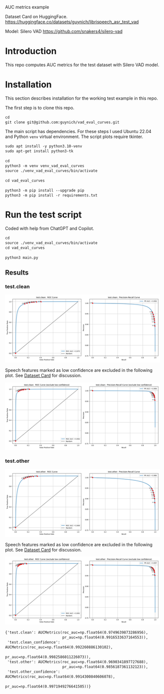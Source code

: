 AUC metrics example

Dataset Card on HuggingFace.
https://huggingface.co/datasets/guynich/librispeech_asr_test_vad

Model: Silero VAD
https://github.com/snakers4/silero-vad

# Introduction

This repo computes AUC metrics for the test dataset with Silero VAD model.

# Installation

This section describes installation for the working test example in this repo.

The first step is to clone this repo.
```console
cd
git clone git@github.com:guynich/vad_eval_curves.git
```

The main script has dependencies.  For these steps I used Ubuntu 22.04 and
Python `venv` virtual environment.  The script plots require tkinter.
```console
sudo apt install -y python3.10-venv
sudo apt-get install python3-tk

cd
python3 -m venv venv_vad_eval_curves
source ./venv_vad_eval_curves/bin/activate

cd vad_eval_curves

python3 -m pip install --upgrade pip
python3 -m pip install -r requirements.txt
```

# Run the test script

Coded with help from ChatGPT and Copilot.

```console
cd
source ./venv_vad_eval_curves/bin/activate
cd vad_eval_curves

python3 main.py
```

## Results

### test.clean

<img src="images/ROC_test_clean.png" alt="AUC plots for test.clean"/>

Speech features marked as low confidence are excluded in the following plot.  See
[Dataset Card](https://huggingface.co/datasets/guynich/librispeech_asr_test_vad)
for discussion.

<img src="images/ROC_test_clean_exclude_low_confidence.png" alt="AUC plots for test.clean excluding zero confidence data"/>

### test.other

<img src="images/ROC_test_other.png" alt="AUC plots for test.clean"/>

Speech features marked as low confidence are excluded in the following plot.  See
[Dataset Card](https://huggingface.co/datasets/guynich/librispeech_asr_test_vad)
for discussion.

<img src="images/ROC_test_other_exclude_low_confidence.png" alt="AUC plots for test.clean excluding zero confidence data"/>

```
{'test.clean': AUCMetrics(roc_auc=np.float64(0.9749639873286956),
                          pr_auc=np.float64(0.9916533637164553)),
 'test.clean_confidence': AUCMetrics(roc_auc=np.float64(0.992260886130102),
                                     pr_auc=np.float64(0.9982586011226073)),
 'test.other': AUCMetrics(roc_auc=np.float64(0.9690341897727688),
                          pr_auc=np.float64(0.9856187361132123)),
 'test.other_confidence': AUCMetrics(roc_auc=np.float64(0.9914300840606078),
                                     pr_auc=np.float64(0.9971949276641505))}
```
